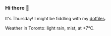 ### Hi there :wave:

It's Thursday! I might be fiddling with my [dotfiles](https://github.com/bewuethr/dotfiles).

Weather in Toronto: light rain, mist, at +7°C.

